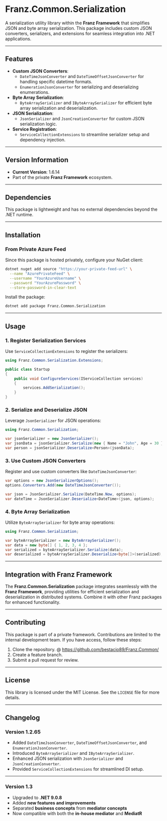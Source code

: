 # **Franz.Common.Serialization**

A serialization utility library within the **Franz Framework** that simplifies JSON and byte array serialization. This package includes custom JSON converters, serializers, and extensions for seamless integration into .NET applications.

---

## **Features**

- **Custom JSON Converters**:
  - `DateTimeJsonConverter` and `DateTimeOffsetJsonConverter` for handling specific datetime formats.
  - `EnumerationJsonConverter` for serializing and deserializing enumerations.
- **Byte Array Serialization**:
  - `ByteArraySerializer` and `IByteArraySerializer` for efficient byte array serialization and deserialization.
- **JSON Serialization**:
  - `JsonSerializer` and `JsonCreationConverter` for custom JSON serialization logic.
- **Service Registration**:
  - `ServiceCollectionExtensions` to streamline serializer setup and dependency injection.

---

## **Version Information**

- **Current Version**: 1.6.14
- Part of the private **Franz Framework** ecosystem.

---

## **Dependencies**

This package is lightweight and has no external dependencies beyond the .NET runtime.

---

## **Installation**

### **From Private Azure Feed**
Since this package is hosted privately, configure your NuGet client:

```bash
dotnet nuget add source "https://your-private-feed-url" \
  --name "AzurePrivateFeed" \
  --username "YourAzureUsername" \
  --password "YourAzurePassword" \
  --store-password-in-clear-text
```

Install the package:

```bash
dotnet add package Franz.Common.Serialization  
```

---

## **Usage**

### **1. Register Serialization Services**

Use `ServiceCollectionExtensions` to register the serializers:

```csharp
using Franz.Common.Serialization.Extensions;

public class Startup
{
    public void ConfigureServices(IServiceCollection services)
    {
        services.AddSerialization();
    }
}
```

### **2. Serialize and Deserialize JSON**

Leverage `JsonSerializer` for JSON operations:

```csharp
using Franz.Common.Serialization;

var jsonSerializer = new JsonSerializer();
var jsonData = jsonSerializer.Serialize(new { Name = "John", Age = 30 });
var person = jsonSerializer.Deserialize<Person>(jsonData);
```

### **3. Use Custom JSON Converters**

Register and use custom converters like `DateTimeJsonConverter`:

```csharp
var options = new JsonSerializerOptions();
options.Converters.Add(new DateTimeJsonConverter());

var json = JsonSerializer.Serialize(DateTime.Now, options);
var dateTime = JsonSerializer.Deserialize<DateTime>(json, options);
```

### **4. Byte Array Serialization**

Utilize `ByteArraySerializer` for byte array operations:

```csharp
using Franz.Common.Serialization;

var byteArraySerializer = new ByteArraySerializer();
var data = new byte[] { 1, 2, 3, 4 };
var serialized = byteArraySerializer.Serialize(data);
var deserialized = byteArraySerializer.Deserialize<byte[]>(serialized);
```

---

## **Integration with Franz Framework**

The **Franz.Common.Serialization** package integrates seamlessly with the **Franz Framework**, providing utilities for efficient serialization and deserialization in distributed systems. Combine it with other Franz packages for enhanced functionality.

---

## **Contributing**

This package is part of a private framework. Contributions are limited to the internal development team. If you have access, follow these steps:
1. Clone the repository. @ https://github.com/bestacio89/Franz.Common/
2. Create a feature branch.
3. Submit a pull request for review.

---

## **License**

This library is licensed under the MIT License. See the `LICENSE` file for more details.

---

## **Changelog**

### Version 1.2.65
- Added `DateTimeJsonConverter`, `DateTimeOffsetJsonConverter`, and `EnumerationJsonConverter`.
- Introduced `ByteArraySerializer` and `IByteArraySerializer`.
- Enhanced JSON serialization with `JsonSerializer` and `JsonCreationConverter`.
- Provided `ServiceCollectionExtensions` for streamlined DI setup.

---


### Version 1.3
- Upgraded to **.NET 9.0.8**
- Added **new features and improvements**
- Separated **business concepts** from **mediator concepts**
- Now compatible with both the **in-house mediator** and **MediatR**
